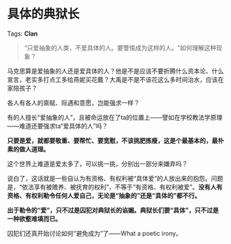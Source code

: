 # 具体的典狱长

Tags: **Clan**

> “只爱抽象的人类，不爱具体的人。要警惕成为这样的人。​”如何理解这种现象？



马克思算是爱抽象的人还是爱具体的人？他是不是应该不要折腾什么资本论、什么宣言，老实多打点工多给燕妮买花戴？大禹是不是不该花这么多时间治水，应该在家陪孩子？

各人有各人的禀赋、际遇和意愿，岂能强求一样？

有的人擅长“爱抽象的人”，且被命运放在了ta的位置上——譬如在学校教法学原理——难道还要强求ta“爱具体的人”吗？

**只要是爱，就都要敬重、要帮忙、要宽慰，不该挑肥拣瘦，这是个最基本的，最朴素的做人道理。**

这个世界上难道是爱太多了，可以挑一挑，分别出一部分来嫌弃吗？

说白了，这话就是一些自认为有资格、有权利被“具体爱”的人放出来的抱怨。问题是，“依法享有被赡养、被抚育的权利”，不等于“有资格、有权利被爱”。**没有人有资格、有权利勒令任何人爱自己，无论是“抽象的”还是“具体的”都不行。**

**出于勒令的“爱”，只不过是囚犯对典狱长的谄媚。典狱长们要“具体”，只不过是一种欲壑难填而已。**

囚犯们还真开始讨论如何“避免成为”了——What a poetic irony。



